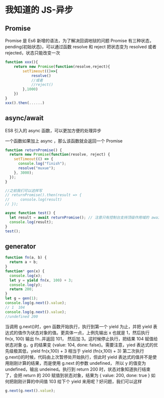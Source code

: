 # 我知道的 JS-异步

## Promise

Promise 是 Es6 新增的语法，为了解决回调地狱的问题
Promise 有三种状态，pending(初始状态)，可以通过函数 resolve 和 reject 把状态变为 resolved 或者 rejected，状态只能改变一次

```javascript
function xxx(){
    return new Promise(function(resolve,reject){
        setTimeout(()=>{
            resolve()
            //或者
            //reject()
        },1000)
    })
}
xxx().then(......)
```

<!--more-->

## async/await

ES8 引入的 async 函数，可以更加方便的处理异步

一个函数如果加上 async ，那么该函数就会返回一个 Promise

```javascript
function returnPromise() {
  return new Promise(function(resolve, reject) {
    setTimeout(() => {
      console.log("finish");
      resolve("muxue");
    }, 3000);
  });
}

//之前我们可以这样写
// returnPromise().then(result => {
//     console.log(result)
// });

async function test() {
  let result = await returnPromise(); // 注意只有控制台支持顶级作用域的 await，JS 文件里的 await 只能写在 async 函数里
  console.log(result);
}
test();
```

## generator

```javascript
function fn(a, b) {
  return a + b;
}
function* gen(x) {
  console.log(x);
  let y = yield fn(x, 100) + 3;
  console.log(y);
  return 200;
}
let g = gen(1);
console.log(g.next().value);
// 1  104
console.log(g.next().value);
//undefined 200
```

当调用 g.next()时，gen 函数开始执行，执行到第一个 yield 为止，并把 yield 表达式的值作为状态对象的值。更具体一点，上例先输出 x 也就是 1，然后执行 fn(x, 100) 输出 fn..并返回 101， 然后加 3。这时候停止执行，把结果 104 赋值给状态对象 g，g 的结果变 {value: 104, done: false}。需要注意，yied 表达式的优先级极其低，yield fn(x,100) + 3 相当于 yield (fn(x,100) + 3)
第二次执行 g.next()的时候，代码由上次暂停处开始执行，但此时 yield 表达式的值并不是使用刚刚计算的结果，而是使用 g.next 的参数 undefined， 所以 y 的值变为 undefined，输出 undeined。执行到 return 200 时，状态对象知道执行结束了，会把 return 的 200 赋值到状态对象，结果为 { value: 200, done: true }
如何把刚刚计算的中间值 103 给下个 yield 来用呢？好问题，我们可以这样

```javascript
g.next(g.next().value);
```
